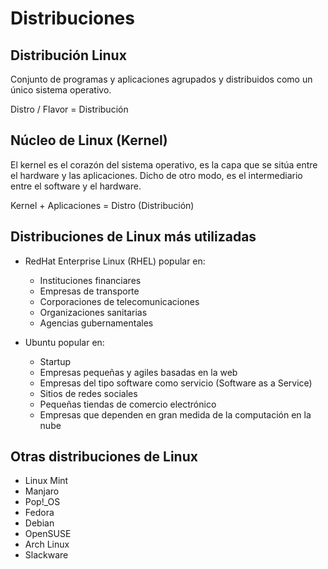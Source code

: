 # Distribuciones

## Distribución Linux

Conjunto de programas y aplicaciones agrupados y distribuidos como un único sistema operativo.

Distro / Flavor = Distribución

## Núcleo de Linux (Kernel)

El kernel es el corazón del sistema operativo, es la capa que se sitúa entre el hardware y las aplicaciones. Dicho de otro modo, es el intermediario entre el software y el hardware.

Kernel + Aplicaciones = Distro (Distribución)

## Distribuciones de Linux más utilizadas
- RedHat Enterprise Linux (RHEL) popular en:
    - Instituciones financiares
    - Empresas de transporte
    - Corporaciones de telecomunicaciones
    - Organizaciones sanitarias
    - Agencias gubernamentales

- Ubuntu popular en:
    - Startup
    - Empresas pequeñas y agiles basadas en la web
    - Empresas del tipo software como servicio (Software as a Service)
    - Sitios de redes sociales
    - Pequeñas tiendas de comercio electrónico
    - Empresas que dependen en gran medida de la computación en la nube

## Otras distribuciones de Linux

- Linux Mint
- Manjaro
- Pop!_OS
- Fedora
- Debian
- OpenSUSE
- Arch Linux
- Slackware